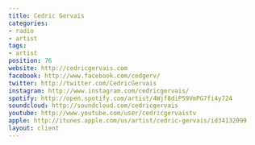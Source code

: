 ```yaml
---
title: Cedric Gervais
categories:
- radio
- artist
tags:
- artist
position: 76
website: http://cedricgervais.com
facebook: http://www.facebook.com/cedgerv/
twitter: http://twitter.com/CedricGervais
instagram: http://www.instagram.com/cedricgervais/
spotify: http://open.spotify.com/artist/4Wjf8diP59VmPG7fi4y724
soundcloud: http://soundcloud.com/cedricgervais
youtube: http://www.youtube.com/user/cedricgervaistv
apple: http://itunes.apple.com/us/artist/cedric-gervais/id34132099
layout: client
---
```


